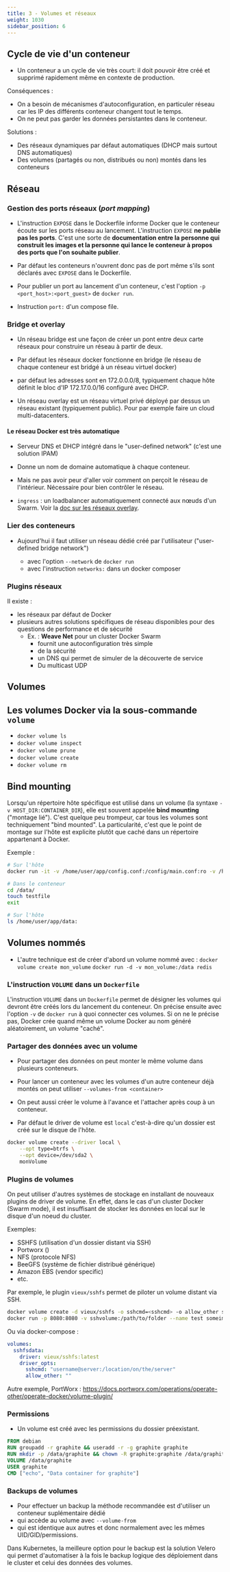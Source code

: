 ```yaml
---
title: 3 - Volumes et réseaux
weight: 1030
sidebar_position: 6
---
```


## Cycle de vie d'un conteneur

- Un conteneur a un cycle de vie très court: il doit pouvoir être créé et supprimé rapidement même en contexte de production.

Conséquences :

- On a besoin de mécanismes d'autoconfiguration, en particuler réseau car les IP des différents conteneur changent tout le temps.
- On ne peut pas garder les données persistantes dans le conteneur.

Solutions :

- Des réseaux dynamiques par défaut automatiques (DHCP mais surtout DNS automatiques)
- Des volumes (partagés ou non, distribués ou non) montés dans les conteneurs


## Réseau

### Gestion des ports réseaux (_port mapping_)

<!-- Schéma -->

- L'instruction `EXPOSE` dans le Dockerfile informe Docker que le conteneur écoute sur les ports réseau au lancement. L'instruction `EXPOSE` **ne publie pas les ports**. C'est une sorte de **documentation entre la personne qui construit les images et la personne qui lance le conteneur à propos des ports que l'on souhaite publier**.

- Par défaut les conteneurs n'ouvrent donc pas de port même s'ils sont déclarés avec `EXPOSE` dans le Dockerfile.

- Pour publier un port au lancement d'un conteneur, c'est l'option `-p <port_host>:<port_guest>` de `docker run`.

- Instruction `port:` d'un compose file.


### Bridge et overlay

<!-- Schéma réseau classique bridge -->

- Un réseau bridge est une façon de créer un pont entre deux carte réseaux pour construire un réseau à partir de deux.

- Par défaut les réseaux docker fonctionne en bridge (le réseau de chaque conteneur est bridgé à un réseau virtuel docker)

- par défaut les adresses sont en 172.0.0.0/8, typiquement chaque hôte définit le bloc d'IP 172.17.0.0/16 configuré avec DHCP.

<!-- Schéma réseau overlay -->

- Un réseau overlay est un réseau virtuel privé déployé par dessus un réseau existant (typiquement public). Pour par exemple faire un cloud multi-datacenters.


#### Le réseau Docker est très automatique

<!-- Schéma DNS et DHCP -->

- Serveur DNS et DHCP intégré dans le "user-defined network" (c'est une solution IPAM)

- Donne un nom de domaine automatique à chaque conteneur.

- Mais ne pas avoir peur d'aller voir comment on perçoit le réseau de l'intérieur. Nécessaire pour bien contrôler le réseau.

- `ingress` : un loadbalancer automatiquement connecté aux nœuds d'un Swarm. Voir la [doc sur les réseaux overlay](https://docs.docker.com/network/overlay/).
<!-- schéma ingress -->

### Lier des conteneurs

- Aujourd'hui il faut utiliser un réseau dédié créé par l'utilisateur ("user-defined bridge network")

  - avec l'option `--network` de `docker run`
  - avec l'instruction `networks:` dans un docker composer

<!-- - On peut aussi créer un lien entre des conteneurs
  - avec l'option `--link` de `docker run`
  - avec l'instruction `link:` dans un docker composer
  - MAIS cette fonctionnalité est **obsolète** et déconseillée -->

### Plugins réseaux

Il existe :

- les réseaux par défaut de Docker
- plusieurs autres solutions spécifiques de réseau disponibles pour des questions de performance et de sécurité
  - Ex. : **Weave Net** pour un cluster Docker Swarm
    - fournit une autoconfiguration très simple
    - de la sécurité
    - un DNS qui permet de simuler de la découverte de service
    - Du multicast UDP
    <!-- Donner un autre exemple -->


## Volumes

<!-- Ajout schéma -->
<!-- Ajout raisonnement tout ce qui est stateful sur un volume : fichiers de config, certifs, fichiers de base de données -->

## Les volumes Docker via la sous-commande `volume`

- `docker volume ls`
- `docker volume inspect`
- `docker volume prune`
- `docker volume create`
- `docker volume rm`

<!-- ## Volumes nommés -->
<!-- Où sont ils stockés -->

## Bind mounting

Lorsqu'un répertoire hôte spécifique est utilisé dans un volume (la syntaxe `-v HOST_DIR:CONTAINER_DIR`), elle est souvent appelée **bind mounting** ("montage lié").
C'est quelque peu trompeur, car tous les volumes sont techniquement "bind mounted". La particularité, c'est que le point de montage sur l'hôte est explicite plutôt que caché dans un répertoire appartenant à Docker.

Exemple :

```bash
# Sur l'hôte
docker run -it -v /home/user/app/config.conf:/config/main.conf:ro -v /home/user/app/data:/data ubuntu /bin/bash

# Dans le conteneur
cd /data/
touch testfile
exit

# Sur l'hôte
ls /home/user/app/data:
```

## Volumes nommés

- L'autre technique est de créer d'abord un volume nommé avec :
  `docker volume create mon_volume`
  `docker run -d -v mon_volume:/data redis`


### L'instruction `VOLUME` dans un `Dockerfile`

L'instruction `VOLUME` dans un `Dockerfile` permet de désigner les volumes qui devront être créés lors du lancement du conteneur. On précise ensuite avec l'option `-v` de `docker run` à quoi connecter ces volumes. Si on ne le précise pas, Docker crée quand même un volume Docker au nom généré aléatoirement, un volume "caché".

### Partager des données avec un volume

- Pour partager des données on peut monter le même volume dans plusieurs conteneurs.

- Pour lancer un conteneur avec les volumes d'un autre conteneur déjà montés on peut utiliser `--volumes-from <container>`

- On peut aussi créer le volume à l'avance et l'attacher après coup à un conteneur.

- Par défaut le driver de volume est `local` c'est-à-dire qu'un dossier est créé sur le disque de l'hôte.

```bash
docker volume create --driver local \
    --opt type=btrfs \
    --opt device=/dev/sda2 \
    monVolume
```


### Plugins de volumes

On peut utiliser d'autres systèmes de stockage en installant de nouveaux plugins de driver de volume. En effet, dans le cas d'un cluster Docker (Swarm mode), il est insuffisant de stocker les données en local sur le disque d'un noeud du cluster.

Exemples:

- SSHFS (utilisation d'un dossier distant via SSH)
- Portworx ()
- NFS (protocole NFS)
- BeeGFS (système de fichier distribué générique)
- Amazon EBS (vendor specific)
- etc.


Par exemple, le plugin `vieux/sshfs` permet de piloter un volume distant via SSH.

```bash
docker volume create -d vieux/sshfs -o sshcmd=<sshcmd> -o allow_other sshvolume
docker run -p 8080:8080 -v sshvolume:/path/to/folder --name test someimage
```


Ou via docker-compose :

```yaml
volumes:
  sshfsdata:
    driver: vieux/sshfs:latest
    driver_opts:
      sshcmd: "username@server:/location/on/the/server"
      allow_other: ""
```

Autre exemple, PortWorx : https://docs.portworx.com/operations/operate-other/operate-docker/volume-plugin/


### Permissions

- Un volume est créé avec les permissions du dossier préexistant.

```Dockerfile
FROM debian
RUN groupadd -r graphite && useradd -r -g graphite graphite
RUN mkdir -p /data/graphite && chown -R graphite:graphite /data/graphite
VOLUME /data/graphite
USER graphite
CMD ["echo", "Data container for graphite"]
```


### Backups de volumes

- Pour effectuer un backup la méthode recommandée est d'utiliser un conteneur suplémentaire dédié
- qui accède au volume avec `--volume-from`
- qui est identique aux autres et donc normalement avec les mêmes UID/GID/permissions.
<!-- - permet de ne pas perdre bêtement le volume lors d'un `prune` car il reste un conteneur qui y est lié -->

Dans Kubernetes, la meilleure option pour le backup est la solution Velero qui permet d'automatiser à la fois le backup logique des déploiement dans le cluster et celui des données des volumes.